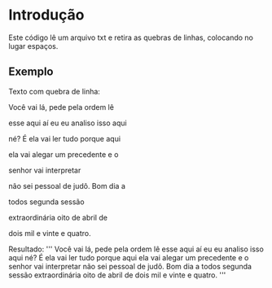 # Introdução
Este código lê um arquivo txt e retira as quebras de linhas, colocando no lugar espaços.

## Exemplo
Texto com quebra de linha:

Você vai lá, pede pela ordem lê

esse aqui aí eu eu analiso isso aqui

né? É ela vai ler tudo porque aqui

ela vai alegar um precedente e o

senhor vai interpretar

não sei pessoal de judô. Bom dia a

todos segunda sessão

extraordinária oito de abril de

dois mil e vinte e quatro.

Resultado:
'''
Você vai lá, pede pela ordem lê esse aqui aí eu eu analiso isso aqui né? É ela vai ler tudo porque aqui ela vai alegar um precedente e o senhor vai interpretar não sei pessoal de judô. Bom dia a todos segunda sessão extraordinária oito de abril de dois mil e vinte e quatro.
'''

